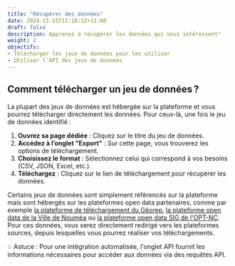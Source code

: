 ```yaml
---
title: "Récupérer des données"
date: 2024-11-15T11:18:12+11:00
draft: false
description: Apprenez à récupérer les données qui vous intéressent"
weight: 2
objectifs:
- Télécharger les jeux de données pour les utiliser
- Utiliser l'API des jeux de données
---
```



## Comment télécharger un jeu de données ?

La plupart des jeux de données est hébergée sur la plateforme et vous pourrez télécharger directement les données. 
Pour ceux-là, une fois le jeu de données identifié :
1. **Ouvrez sa page dédiée** : Cliquez sur le titre du jeu de données.  
2. **Accédez à l’onglet "Export"** : Sur cette page, vous trouverez les options de téléchargement.  
3. **Choisissez le format** : Sélectionnez celui qui correspond à vos besoins (CSV, JSON, Excel, etc.).  
4. **Téléchargez** : Cliquez sur le lien de téléchargement pour récupérer les données.  

Certains jeux de données sont simplement référencés sur la plateforme mais sont hébergés sur les plateformes open data partenaires, comme par exemple [la plateforme de téléchargement du Géorep](https://georep-dtsi-sgt.opendata.arcgis.com/), [la plateforme open data de la Ville de Nouméa](https://data.noumea.nc/) ou [la plateforme open data SIG de l'OPT-NC](https://maps.opendata.opt.nc/).  
Pour ces données, vous serez directement redirigé vers les plateformes sources, depuis lesquelles vous pourrez réaliser vos téléchargements.


💡 Astuce : Pour une intégration automatisée, l'onglet API fournit les informations nécessaires pour accéder aux données via des requêtes API.
<!--Rendez-vous sur le guide du développeur pour plus d'informations -->

<!--
## Comment utiliser l'API des jeux de données ?
#### MEMO HOUY-SY
{{< notice type="error" >}}
Renvoyer ici vers la page du guide du développeur
{{< /notice >}} 
-->
